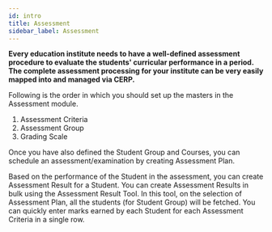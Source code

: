 ```yaml
---
id: intro
title: Assessment
sidebar_label: Assessment
---
```


**Every education institute needs to have a well-defined assessment procedure to evaluate the students' curricular performance in a period. The complete assessment processing for your institute can be very easily mapped into and managed via CERP.**

Following is the order in which you should set up the masters in the Assessment module.

1. Assessment Criteria
1. Assessment Group
1. Grading Scale

Once you have also defined the Student Group and Courses, you can schedule an assessment/examination by creating Assessment Plan.

Based on the performance of the Student in the assessment, you can create Assessment Result for a Student. You can create Assessment Results in bulk using the Assessment Result Tool. In this tool, on the selection of Assessment Plan, all the students (for Student Group) will be fetched. You can quickly enter marks earned by each Student for each Assessment Criteria in a single row.
